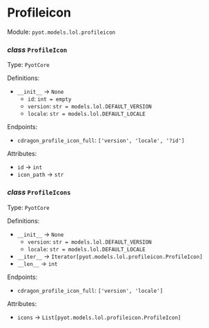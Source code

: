 # Profileicon 

Module: `pyot.models.lol.profileicon` 

### _class_ `ProfileIcon`

Type: `PyotCore` 

Definitions: 
* `__init__` -> `None` 
  * `id`: `int = empty` 
  * `version`: `str = models.lol.DEFAULT_VERSION` 
  * `locale`: `str = models.lol.DEFAULT_LOCALE` 

Endpoints: 
* `cdragon_profile_icon_full`: `['version', 'locale', '?id']` 

Attributes: 
* `id` -> `int` 
* `icon_path` -> `str` 


### _class_ `ProfileIcons`

Type: `PyotCore` 

Definitions: 
* `__init__` -> `None` 
  * `version`: `str = models.lol.DEFAULT_VERSION` 
  * `locale`: `str = models.lol.DEFAULT_LOCALE` 
* `__iter__` -> `Iterator[pyot.models.lol.profileicon.ProfileIcon]` 
* `__len__` -> `int` 

Endpoints: 
* `cdragon_profile_icon_full`: `['version', 'locale']` 

Attributes: 
* `icons` -> `List[pyot.models.lol.profileicon.ProfileIcon]` 


